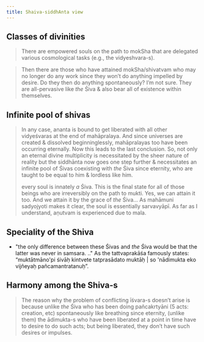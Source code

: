 ```yaml
---
title: Shaiva-siddhAnta view
---
```


## Classes of divinities
> There are empowered souls on the path to mokSha that are delegated various cosmological tasks (e.g., the vidyeshvara-s).

> Then there are those who have attained mokSha/shivatvam who may no longer do any work since they won’t do anything impelled by desire. Do they then do anything spontaneously? I’m not sure. They are all-pervasive like *the* Śiva & also bear all of existence within themselves.

## Infinite pool of shivas
> In any case, ananta is bound to get liberated with all other vidyeśvaras at the end of mahāpralaya. And since universes are created & dissolved beginninglessly, mahāpralayas too have been occurring eternally. Now this leads to the last conclusion. So, not only an eternal divine multiplicity is necessitated by the sheer nature of reality but the siddhānta now goes one step further & necessitates an infinite pool of Śivas coexisting with *the* Śiva since eternity, who are taught to be equal to him & lordless like him.
>
> every soul is innately *a* Śiva. This is the final state for all of those beings who are irreversibly on the path to mukti. Yes, we can attain it too. And we attain it by the grace of *the* Śiva... As mahāmuni sadyojyoti makes it clear, the soul is essentially sarvavyāpī. As far as I understand, aṇutvam is experienced due to mala.

## Speciality of the Shiva
- "the only difference between these Śivas and *the* Śiva would be that the latter was never in samsara. .." As the tattvaprakāśa famously states: “muktātmāno'pi śivāḥ kintvete tatprasādato muktāḥ | so 'nādimukta eko vijñeyaḥ pañcamantratanuḥ”.

## Harmony among the Shiva-s
> The reason why the problem of conflicting īśvara-s doesn’t arise is because unlike *the* Śiva who has been doing pañcakrtyāni (5 acts: creation, etc) spontaneously like breathing since eternity, (unlike them) the ādimukta-s who have been liberated at a point in time have to desire to do such acts; but being liberated, they don’t have such desires or impulses.
